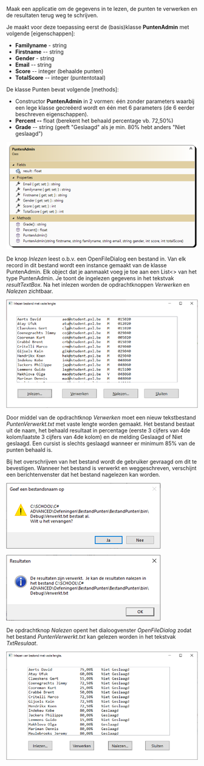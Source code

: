 Maak een applicatie om de gegevens in te lezen, de punten te verwerken en de resultaten terug weg te schrijven.

Je maakt voor deze toepassing eerst de (basis)klasse **PuntenAdmin** met volgende [eigenschappen]:
-   **Familyname** - string
-   **Firstname** -- string
-   **Gender** - string
-   **Email** -- string
-   **Score** -- integer (behaalde punten)
-   **TotalScore** -- integer (puntentotaal)

De klasse Punten bevat volgende [methods]:
-   Constructor **PuntenAdmin** in 2 vormen: één zonder parameters waarbij een lege klasse gecreëerd wordt en één met 6 parameters (de 6 eerder beschreven eigenschappen).
-   **Percent --** float (berekent het behaald percentage vb. 72,50%)
-   **Grade** -- string (geeft "Geslaagd" als je min. 80% hebt anders "Niet geslaagd")

![](./media/image5.png)

De knop *Inlezen* leest o.b.v. een OpenFileDialog een bestand in. Van elk record in dit bestand wordt een instance gemaakt van de klasse PuntenAdmin. Elk object dat je aanmaakt voeg je toe aan een List\<\> van het type PuntenAdmin. Je toont de ingelezen gegevens in het tekstvak *resultTextBox*. Na het inlezen worden de opdrachtknoppen *Verwerken* en *Nalezen* zichtbaar.

![](./media/image1.png)

Door middel van de opdrachtknop *Verwerken* moet een nieuw tekstbestand *PuntenVerwerkt.txt* met vaste lengte worden gemaakt. Het bestand bestaat uit de naam, het behaald resultaat in percentage (eerste 3 cijfers van 4de kolom/laatste 3 cijfers van 4de kolom) en de melding Geslaagd of Niet geslaagd. Een cursist is slechts geslaagd wanneer er minimum 85% van de punten behaald is.

Bij het overschrijven van het bestand wordt de gebruiker gevraagd om dit te bevestigen. Wanneer het bestand is verwerkt en weggeschreven, verschijnt een berichtenvenster dat het bestand nagelezen kan worden.

![](./media/image2.png)

![](./media/image3.png)

De opdrachtknop *Nalezen* opent het dialoogvenster *OpenFileDialog* zodat het bestand *PuntenVerwerkt.txt* kan gelezen worden in het tekstvak *TxtResulaat*.

![](./media/image4.png)